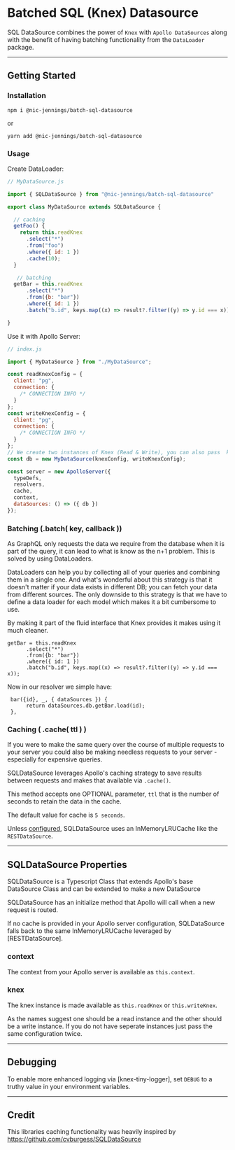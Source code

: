 # Batched SQL (Knex) Datasource

SQL DataSource combines the power of `Knex` with `Apollo DataSources` along with the benefit of having batching functionality from the `DataLoader` package.
___
## Getting Started
### Installation

`npm i @nic-jennings/batch-sql-datasource`

or

`yarn add @nic-jennings/batch-sql-datasource`

### Usage

Create DataLoader:

```js
// MyDataSource.js

import { SQLDataSource } from "@nic-jennings/batch-sql-datasource"

export class MyDataSource extends SQLDataSource {

  // caching  
  getFoo() {
    return this.readKnex
      .select("*")
      .from("foo")
      .where({ id: 1 })
      .cache(10);
  }

   // batching  
  getBar = this.readKnex
      .select("*")
      .from({b: "bar"})
      .where({ id: 1 })
      .batch("b.id", keys.map((x) => result?.filter((y) => y.id === x));

}
```

Use it with Apollo Server:

```js
// index.js

import { MyDataSource } from "./MyDataSource";

const readKnexConfig = {
  client: "pg",
  connection: {
    /* CONNECTION INFO */
  }
};
const writeKnexConfig = {
  client: "pg",
  connection: {
    /* CONNECTION INFO */
  }
};
// We create two instances of Knex (Read & Write), you can also pass  knex instances instead of a configuration object
const db = new MyDataSource(knexConfig, writeKnexConfig);

const server = new ApolloServer({
  typeDefs,
  resolvers,
  cache,
  context,
  dataSources: () => ({ db })
});
```

### Batching (.batch( key, callback ))
As GraphQL only requests the data we require from the database when it is part of the query, it can lead to what is know as the n+1 problem. This is solved by using DataLoaders.

DataLoaders can help you by collecting all of your queries and combining them in a single one. And what's wonderful about this strategy is that it doesn't matter if your data exists in different DB; you can fetch your data from different sources. The only downside to this strategy is that we have to define a data loader for each model which makes it a bit cumbersome to use.

By making it part of the fluid interface that Knex provides it makes using it much cleaner.

```
getBar = this.readKnex
      .select("*")
      .from({b: "bar"})
      .where({ id: 1 })
      .batch("b.id", keys.map((x) => result?.filter((y) => y.id === x));      
```
Now in our resolver we simple have:

```
 bar({id}, _, { dataSources }) {
      return dataSources.db.getBar.load(id);
 },
```
### Caching ( .cache( ttl ) )

If you were to make the same query over the course of multiple requests to your server you could also be making needless requests to your server - especially for expensive queries.

SQLDataSource leverages Apollo's caching strategy to save results between requests and makes that available via `.cache()`.

This method accepts one OPTIONAL parameter, `ttl` that is the number of seconds to retain the data in the cache.

The default value for cache is `5 seconds`.

Unless [configured](https://www.apollographql.com/docs/apollo-server/data/data-sources/#using-memcachedredis-as-a-cache-storage-backend), SQLDataSource uses an InMemoryLRUCache like the `RESTDataSource`.

___
## SQLDataSource Properties

SQLDataSource is a Typescript Class that extends Apollo's base DataSource Class and can be extended to make a new DataSource 

SQLDataSource has an initialize method that Apollo will call when a new request is routed.

If no cache is provided in your Apollo server configuration, SQLDataSource falls back to the same InMemoryLRUCache leveraged by [RESTDataSource].

### context

The context from your Apollo server is available as `this.context`.

### knex

The knex instance is made available as `this.readKnex` or `this.writeKnex`.

As the names suggest one should be a read instance and the other should be a write instance. If you do not have seperate instances just pass the same configuration twice.

___
## Debugging

To enable more enhanced logging via [knex-tiny-logger], set `DEBUG` to a truthy value in your environment variables.

___

## Credit

This libraries caching functionality was heavily inspired by https://github.com/cvburgess/SQLDataSource
